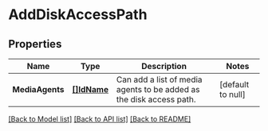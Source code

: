 # AddDiskAccessPath

## Properties
Name | Type | Description | Notes
------------ | ------------- | ------------- | -------------
**MediaAgents** | [**[]IdName**](IdName.md) | Can add a list of media agents to be added as the disk access path. | [default to null]

[[Back to Model list]](../README.md#documentation-for-models) [[Back to API list]](../README.md#documentation-for-api-endpoints) [[Back to README]](../README.md)

